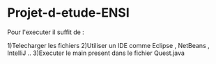 # Projet-d-etude-ENSI

Pour l'executer il suffit de : 

1)Telecharger les fichiers 
2)Utiliser un IDE comme Eclipse , NetBeans , IntelliJ ..
3)Executer le main present dans le fichier Quest.java 

